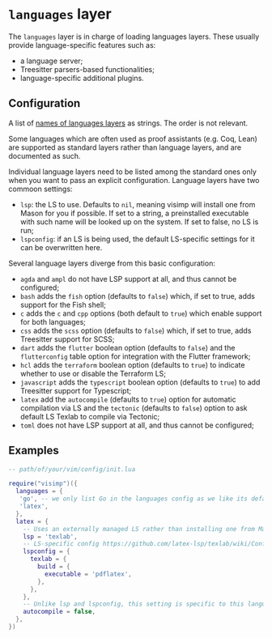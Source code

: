 # `languages` layer

The `languages` layer is in charge of loading languages layers. These usually
provide language-specific features such as:

- a language server;
- Treesitter parsers-based functionalities;
- language-specific additional plugins.

## Configuration

A list of [names of languages layers](../CONFIG.md#language-layers) as strings.
The order is not relevant.

Some languages which are often used as proof assistants (e.g. Coq, Lean) are
supported as standard layers rather than language layers, and are documented as
such.

Individual language layers need to be listed among the standard ones only when
you want to pass an explicit configuration. Language layers have two commoon
settings:

- `lsp`: the LS to use. Defaults to `nil`, meaning visimp will install one from
  Mason for you if possible. If set to a string, a preinstalled executable with
  such name will be looked up on the system. If set to false, no LS is run;
- `lspconfig`: if an LS is being used, the default LS-specific settings for it
  can be overwritten here.

Several language layers diverge from this basic configuration:

- `agda` and `ampl` do not have LSP support at all, and thus cannot be
  configured;
- `bash` adds the `fish` option (defaults to `false`) which, if set to true,
  adds support for the Fish shell;
- `c` adds the `c` and `cpp` options (both default to `true`) which enable
  support for both languages;
- `css` adds the `scss` option (defaults to `false`) which, if set to true,
  adds Treesitter support for SCSS;
- `dart` adds the `flutter` boolean option (defaults to `false`) and the
  `flutterconfig` table option for integration with the Flutter framework;
- `hcl` adds the `terraform` boolean option (defaults to `true`) to indicate
  whether to use or disable the Terraform LS;
- `javascript` adds the `typescript` boolean option (defaults to `true`) to
  add Treesitter support for Typescript;
- `latex` add the `autocompile` (defaults to `true`) option for automatic
  compilation via LS and the `tectonic` (defaults to `false`) option to ask
  default LS Texlab to compile via Tectonic;
- `toml` does not have LSP support at all, and thus cannot be configured;

## Examples

```lua
-- path/of/your/vim/config/init.lua

require("visimp")({
  languages = {
   'go', -- we only list Go in the languages config as we like its defaults
   'latex',
  },
  latex = {
    -- Uses an externally managed LS rather than installing one from Mason
    lsp = 'texlab',
    -- LS-specific config https://github.com/latex-lsp/texlab/wiki/Configuration
    lspconfig = {
      texlab = {
        build = {
          executable = 'pdflatex',
        },
      },
    },
    -- Unlike lsp and lspconfig, this setting is specific to this language layer
    autocompile = false,
  },
})
```
